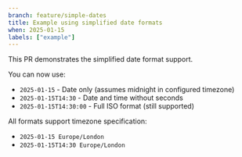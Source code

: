 ```yaml
---
branch: feature/simple-dates
title: Example using simplified date formats
when: 2025-01-15
labels: ["example"]
---
```


This PR demonstrates the simplified date format support.

You can now use:
- `2025-01-15` - Date only (assumes midnight in configured timezone)
- `2025-01-15T14:30` - Date and time without seconds
- `2025-01-15T14:30:00` - Full ISO format (still supported)

All formats support timezone specification:
- `2025-01-15 Europe/London`
- `2025-01-15T14:30 Europe/London`